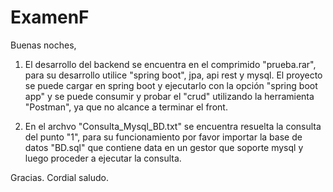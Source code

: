 # ExamenF

Buenas noches,

1) El desarrollo del backend se encuentra en el comprimido "prueba.rar", para su desarrollo
utilice "spring boot", jpa, api rest y mysql. El proyecto se puede cargar en spring boot y ejecutarlo con  la opción "spring boot app" y se puede consumir y probar el "crud"  utilizando la herramienta "Postman", ya que no alcance a terminar el front.

2) En el archvo "Consulta_Mysql_BD.txt" se encuentra resuelta la consulta del punto "1", para su funcionamiento por favor importar la base de datos "BD.sql" que contiene data 
en un gestor que soporte mysql y luego proceder a ejecutar la consulta.

Gracias.
Cordial saludo.




